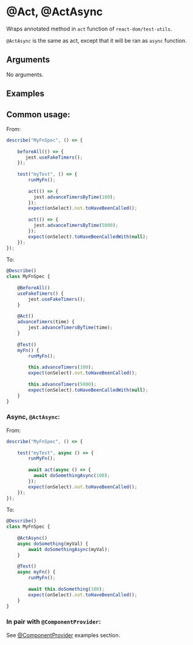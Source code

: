 # @Act, @ActAsync

Wraps annotated method in `act` function of `react-dom/test-utils`.

`@ActAsync` is the same as act, except that it will be ran as `async` function.

## Arguments

No arguments.

## Examples

## Common usage:

From:

```typescript
describe("MyFnSpec", () => {
    
    beforeAll(() => {
       jest.useFakeTimers();
    });
    
    test("myTest", () => {
        runMyFn();
        
        act(() => {
          jest.advanceTimersByTime(100);
        });
        expect(onSelect).not.toHaveBeenCalled();
        
        act(() => {
          jest.advanceTimersByTime(5000);
        });
        expect(onSelect).toHaveBeenCalledWith(null);
    });
});
```

To:

```typescript
@Describe()
class MyFnSpec {
  
    @BeforeAll()
    useFakeTimers() {
        jest.useFakeTimers();
    }
    
    @Act()
    advanceTimers(time) {
        jest.advanceTimersByTime(time);
    }
    
    @Test()
    myFn() {
        runMyFn();
        
        this.advanceTimers(100);
        expect(onSelect).not.toHaveBeenCalled();
        
        this.advanceTimers(5000);
        expect(onSelect).toHaveBeenCalledWith(null);
    }
}
```

### Async, `@ActAsync`:

From:

```typescript
describe("MyFnSpec", () => {
    
    test("myTest", async () => {
        runMyFn();
        
        await act(async () => {
          await doSomethingAsync(100);
        });
        expect(onSelect).not.toHaveBeenCalled();
    });
});
```

To:

```typescript
@Describe()
class MyFnSpec {
  
    @ActAsync()
    async doSomething(myVal) {
        await doSomethingAsync(myVal);
    }
    
    @Test()
    async myFn() {
        runMyFn();
        
        await this.doSomething(100);
        expect(onSelect).not.toHaveBeenCalled();
    }
}
```

### In pair with `@ComponentProvider`:

See [@ComponentProvider](https://github.com/vitalishapovalov/jest-decorated/blob/master/docs/react/ComponentProvider.md) examples section.

